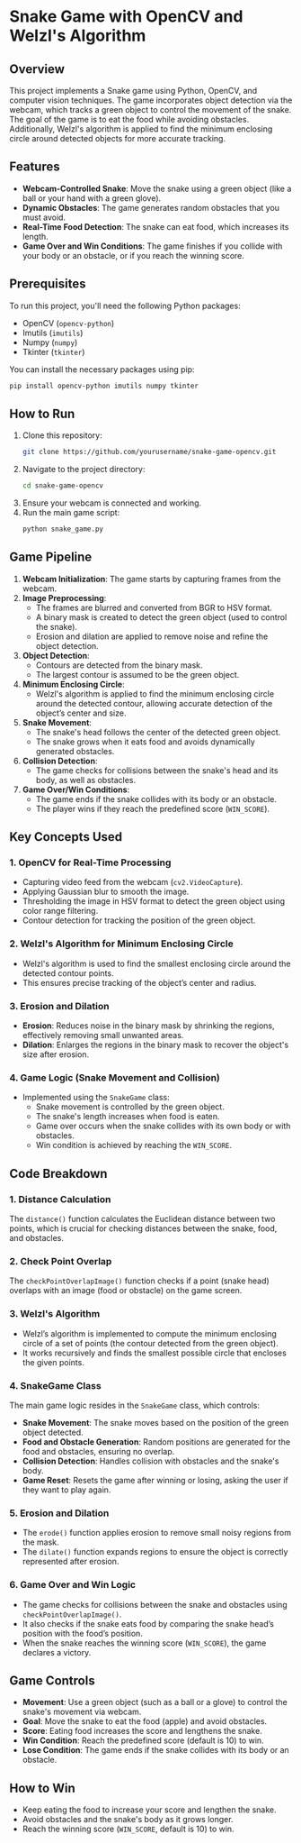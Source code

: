 
# Snake Game with OpenCV and Welzl's Algorithm

## Overview
This project implements a Snake game using Python, OpenCV, and computer vision techniques. The game incorporates object detection via the webcam, which tracks a green object to control the movement of the snake. The goal of the game is to eat the food while avoiding obstacles. Additionally, Welzl's algorithm is applied to find the minimum enclosing circle around detected objects for more accurate tracking.

## Features
- **Webcam-Controlled Snake**: Move the snake using a green object (like a ball or your hand with a green glove).
- **Dynamic Obstacles**: The game generates random obstacles that you must avoid.
- **Real-Time Food Detection**: The snake can eat food, which increases its length.
- **Game Over and Win Conditions**: The game finishes if you collide with your body or an obstacle, or if you reach the winning score.

## Prerequisites
To run this project, you'll need the following Python packages:
- OpenCV (`opencv-python`)
- Imutils (`imutils`)
- Numpy (`numpy`)
- Tkinter (`tkinter`)

You can install the necessary packages using pip:
```bash
pip install opencv-python imutils numpy tkinter
```

## How to Run
1. Clone this repository:
   ```bash
   git clone https://github.com/yourusername/snake-game-opencv.git
   ```
2. Navigate to the project directory:
   ```bash
   cd snake-game-opencv
   ```
3. Ensure your webcam is connected and working.
4. Run the main game script:
   ```bash
   python snake_game.py
   ```

## Game Pipeline
1. **Webcam Initialization**: The game starts by capturing frames from the webcam.
2. **Image Preprocessing**:
   - The frames are blurred and converted from BGR to HSV format.
   - A binary mask is created to detect the green object (used to control the snake).
   - Erosion and dilation are applied to remove noise and refine the object detection.
3. **Object Detection**:
   - Contours are detected from the binary mask.
   - The largest contour is assumed to be the green object.
4. **Minimum Enclosing Circle**:
   - Welzl's algorithm is applied to find the minimum enclosing circle around the detected contour, allowing accurate detection of the object’s center and size.
5. **Snake Movement**:
   - The snake's head follows the center of the detected green object.
   - The snake grows when it eats food and avoids dynamically generated obstacles.
6. **Collision Detection**:
   - The game checks for collisions between the snake's head and its body, as well as obstacles.
7. **Game Over/Win Conditions**:
   - The game ends if the snake collides with its body or an obstacle.
   - The player wins if they reach the predefined score (`WIN_SCORE`).

## Key Concepts Used

### 1. **OpenCV for Real-Time Processing**
   - Capturing video feed from the webcam (`cv2.VideoCapture`).
   - Applying Gaussian blur to smooth the image.
   - Thresholding the image in HSV format to detect the green object using color range filtering.
   - Contour detection for tracking the position of the green object.

### 2. **Welzl's Algorithm for Minimum Enclosing Circle**
   - Welzl's algorithm is used to find the smallest enclosing circle around the detected contour points.
   - This ensures precise tracking of the object’s center and radius.

### 3. **Erosion and Dilation**
   - **Erosion**: Reduces noise in the binary mask by shrinking the regions, effectively removing small unwanted areas.
   - **Dilation**: Enlarges the regions in the binary mask to recover the object's size after erosion.

### 4. **Game Logic (Snake Movement and Collision)**
   - Implemented using the `SnakeGame` class:
     - Snake movement is controlled by the green object.
     - The snake's length increases when food is eaten.
     - Game over occurs when the snake collides with its own body or with obstacles.
     - Win condition is achieved by reaching the `WIN_SCORE`.

## Code Breakdown

### 1. **Distance Calculation**
   The `distance()` function calculates the Euclidean distance between two points, which is crucial for checking distances between the snake, food, and obstacles.

### 2. **Check Point Overlap**
   The `checkPointOverlapImage()` function checks if a point (snake head) overlaps with an image (food or obstacle) on the game screen.

### 3. **Welzl's Algorithm**
   - Welzl’s algorithm is implemented to compute the minimum enclosing circle of a set of points (the contour detected from the green object).
   - It works recursively and finds the smallest possible circle that encloses the given points.

### 4. **SnakeGame Class**
   The main game logic resides in the `SnakeGame` class, which controls:
   - **Snake Movement**: The snake moves based on the position of the green object detected.
   - **Food and Obstacle Generation**: Random positions are generated for the food and obstacles, ensuring no overlap.
   - **Collision Detection**: Handles collision with obstacles and the snake's body.
   - **Game Reset**: Resets the game after winning or losing, asking the user if they want to play again.
   
### 5. **Erosion and Dilation**
   - The `erode()` function applies erosion to remove small noisy regions from the mask.
   - The `dilate()` function expands regions to ensure the object is correctly represented after erosion.

### 6. **Game Over and Win Logic**
   - The game checks for collisions between the snake and obstacles using `checkPointOverlapImage()`.
   - It also checks if the snake eats food by comparing the snake head’s position with the food’s position.
   - When the snake reaches the winning score (`WIN_SCORE`), the game declares a victory.

## Game Controls
- **Movement**: Use a green object (such as a ball or a glove) to control the snake's movement via webcam.
- **Goal**: Move the snake to eat the food (apple) and avoid obstacles.
- **Score**: Eating food increases the score and lengthens the snake.
- **Win Condition**: Reach the predefined score (default is 10) to win.
- **Lose Condition**: The game ends if the snake collides with its body or an obstacle.

## How to Win
- Keep eating the food to increase your score and lengthen the snake.
- Avoid obstacles and the snake's body as it grows longer.
- Reach the winning score (`WIN_SCORE`, default is 10) to win.

